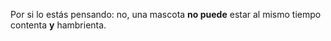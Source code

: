 Por si lo estás pensando: no, una mascota **no puede** estar al mismo tiempo contenta **y** hambrienta. 